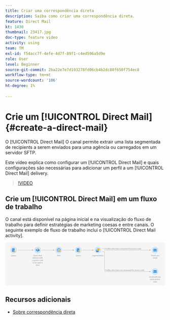 ```yaml
---
title: Criar uma correspondência direta
description: Saiba como criar uma correspondência direta.
feature: Direct Mail
kt: 1430
thumbnail: 23417.jpg
doc-type: feature video
activity: using
team: TM
exl-id: f54acc7f-4efe-4d7f-89f1-c4ed596a5d9e
role: User
level: Beginner
source-git-commit: 2ba22e7e7d193278fd06cb4b2dc80f650f754ec8
workflow-type: tm+mt
source-wordcount: '106'
ht-degree: 1%

---
```


# Crie um [!UICONTROL Direct Mail] {#create-a-direct-mail}

O [!UICONTROL Direct Mail] O canal permite extrair uma lista segmentada de recipients a serem enviados para uma agência ou carregados em um servidor SFTP.

Este vídeo explica como configurar um [!UICONTROL Direct Mail] e quais configurações são necessárias para adicionar um perfil a um [!UICONTROL Direct Mail] delivery.

>[!VIDEO](https://video.tv.adobe.com/v/23417?quality=12)

## Crie um [!UICONTROL Direct Mail] em um fluxo de trabalho

O canal está disponível na página inicial e na visualização do fluxo de trabalho para definir estratégias de marketing coesas e entre canais. O seguinte exemplo de fluxo de trabalho inclui o [!UICONTROL Direct Mail activity].

![Imagem do fluxo de trabalho](/help/assets/direct_mail_examplewf.png)

## Recursos adicionais

* [Sobre correspondência direta](https://experienceleague.adobe.com/docs/campaign-standard/using/communication-channels/direct-mail/about-direct-mail.html)
